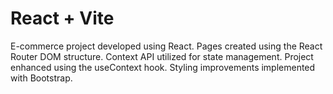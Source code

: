 # React + Vite

E-commerce project developed using React.
Pages created using the React Router DOM structure.
Context API utilized for state management.
Project enhanced using the useContext hook.
Styling improvements implemented with Bootstrap.
